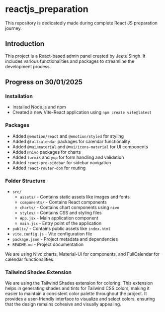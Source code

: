 # reactjs_preparation
This repository is dedicatedly made during complete React JS preparation journey.

## Introduction
This project is a React-based admin panel created by Jeetu Singh. It includes various functionalities and packages to streamline the development process.

## Progress on 30/01/2025

### Installation
- Installed Node.js and npm
- Created a new Vite-React application using `npm create vite@latest`

### Packages
- Added `@emotion/react` and `@emotion/styled` for styling
- Added `@fullcalendar` packages for calendar functionality
- Added `@mui/material` and `@mui/icons-material` for UI components
- Added `@nivo` packages for charts
- Added `formik` and `yup` for form handling and validation
- Added `react-pro-sidebar` for sidebar navigation
- Added `react-router-dom` for routing

### Folder Structure
- `src/`
    - `assets/` - Contains static assets like images and fonts
    - `components/` - Contains React components
    - `charts/` - Contains chart components using `nivo`
    - `styles/` - Contains CSS and styling files
    - `App.jsx` - Main application component
    - `main.jsx` - Entry point of the application
- `public/` - Contains public assets like `index.html`
- `vite.config.js` - Vite configuration file
- `package.json` - Project metadata and dependencies
- `README.md` - Project documentation

We are using Nivo charts, Material-UI for components, and FullCalendar for calendar functionalities.

### Tailwind Shades Extension
We are using the Tailwind Shades extension for coloring. This extension helps in generating shades and tints for Tailwind CSS colors, making it easier to maintain a consistent color palette throughout the project. It provides a user-friendly interface to visualize and select colors, ensuring that the design remains cohesive and visually appealing.
